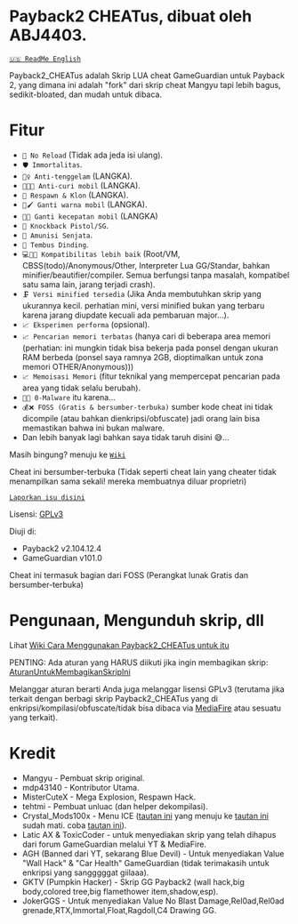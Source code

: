 # Payback2 CHEATus, dibuat oleh ABJ4403.
[`🇺🇸️ ReadMe English`](https://github.com/ABJ4403/Payback2_CHEATus)

Payback2_CHEATus adalah Skrip LUA cheat GameGuardian untuk Payback 2, yang dimana ini adalah "fork" dari skrip cheat Mangyu tapi lebih bagus, sedikit-bloated, dan mudah untuk dibaca.

# Fitur
- `🔫 No Reload` (Tidak ada jeda isi ulang).
- `🛡️ Immortalitas`.
- `🏊‍♀️️ Anti-tenggelam` (LANGKA).
- `🚗️🔏️❌️ Anti-curi mobil` (LANGKA).
- `👥️ Respawn & Klon` (LANGKA).
- `🚗️🖌️ Ganti warna mobil` (LANGKA).
- `🚗️💨️ Ganti kecepatan mobil` (LANGKA)
- `🔫 Knockback Pistol/SG`.
- `🔫 Amunisi Senjata`.
- `🧱 Tembus Dinding`.
- `💻🤝📱 Kompatibilitas lebih baik` (Root/VM, CBSS(todo)/Anonymous/Other, Interpreter Lua GG/Standar, bahkan minifier/beautifier/compiler. Semua berfungsi tanpa masalah, kompatibel satu sama lain, jarang terjadi crash).
- `🗜️ Versi minified tersedia` (Jika Anda membutuhkan skrip yang ukurannya kecil. perhatian mini, versi minified bukan yang terbaru karena jarang diupdate kecuali ada pembaruan major...).
- `📈️ Eksperimen performa` (opsional).
- `📈️ Pencarian memori terbatas` (hanya cari di beberapa area memori (perhatian: ini mungkin tidak bisa bekerja pada ponsel dengan ukuran RAM berbeda (ponsel saya ramnya 2GB, dioptimalkan untuk zona memori OTHER/Anonymous)))
- `📈️ Memoisasi Memori` (fitur teknikal yang mempercepat pencarian pada area yang tidak selalu berubah).
- `🦠❌ 0-Malware` itu karena...
- `💰❌ FOSS (Gratis & bersumber-terbuka)` sumber kode cheat ini tidak dicompile (atau bahkan dienkripsi/obfuscate) jadi orang lain bisa memastikan bahwa ini bukan malware.
- Dan lebih banyak lagi bahkan saya tidak taruh disini 😅️...

Masih bingung? menuju ke [`Wiki`](https://github.com/ABJ4403/Payback2_CHEATus/wiki)

Cheat ini bersumber-terbuka (Tidak seperti cheat lain yang cheater tidak menampilkan sama sekali! mereka membuatnya diluar proprietri)

[`Laporkan isu disini`](https://github.com/ABJ4403/Payback2_CHEATus)

Lisensi: [GPLv3](https://gnu.org/licenses)

Diuji di:
- Payback2 v2.104.12.4
- GameGuardian v101.0

Cheat ini termasuk bagian dari FOSS (Perangkat lunak Gratis dan bersumber-terbuka)

# Pengunaan, Mengunduh skrip, dll
Lihat [Wiki Cara Menggunakan Payback2_CHEATus untuk itu](https://github.com/ABJ4403/Payback2_CHEATus/wiki/How-to-use-Payback2_CHEATus)

PENTING: Ada aturan yang HARUS diikuti jika ingin membagikan skrip: [AturanUntukMembagikanSkripIni](https://github.com/ABJ4403/Payback2_CHEATus/wiki/Rules-for-sharing-this-script)

Melanggar aturan berarti Anda juga melanggar lisensi GPLv3 (terutama jika terkait dengan berbagi skrip Payback2_CHEATus yang di enkripsi/kompilasi/obfuscate/tidak bisa dibaca via [MediaFire](https://mediafire.com) atau sesuatu yang terkait).

# Kredit
- Mangyu - Pembuat skrip original.
- mdp43140 - Kontributor Utama.
- MisterCuteX - Mega Explosion, Respawn Hack.
- tehtmi - Pembuat unluac (dan helper dekompilasi).
- Crystal_Mods100x - Menu ICE ([tautan ini](https://gameguardian.net/forum/topic/25781-payback-2/?do=findComment&comment=116945) yang menuju ke [tautan ini](https://gameguardian.net/forum/applications/core/interface/file/attachment.php?id=18369) sudah mati. coba [tautan ini](https://www.mediafire.com/file/o1kgc0xbcjdyzac/%7B1.0%7D+PB+2.lua/file)).
- Latic AX & ToxicCoder - untuk menyediakan skrip yang telah dihapus dari forum GameGuardian melalui YT & MediaFire.
- AGH (Banned dari YT, sekarang Blue Devil) - Untuk menyediakan Value "Wall Hack" & "Car Health" GameGuardian (tidak terimakasih untuk enkripsi yang sangggggat giilaaa).
- GKTV (Pumpkin Hacker) - Skrip GG Payback2 (wall hack,big body,colored tree,big flamethower item,shadow,esp).
- JokerGGS - Untuk menyediakan Value No Blast Damage,Rel0ad,Rel0ad grenade,RTX,Immortal,Float,Ragdoll,C4 Drawing GG.
